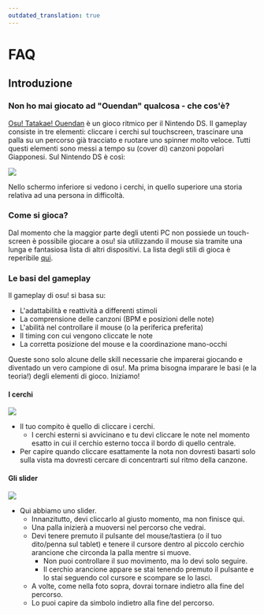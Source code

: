 ```yaml
---
outdated_translation: true
---
```


# FAQ

## Introduzione

### Non ho mai giocato ad "Ouendan" qualcosa - che cos'è?

[Osu! Tatakae! Ouendan](http://it.wikipedia.org/wiki/Osu!_Tatakae!_Ouendan) è un gioco ritmico per il Nintendo DS. Il gameplay consiste in tre elementi: cliccare i cerchi sul touchscreen, trascinare una palla su un percorso già tracciato e ruotare uno spinner molto veloce. Tutti questi elementi sono messi a tempo su (cover di) canzoni popolari Giapponesi. Sul Nintendo DS è così:

![](/wiki/shared/Ouendan.jpg)

Nello schermo inferiore si vedono i cerchi, in quello superiore una storia relativa ad una persona in difficoltà.

### Come si gioca?

Dal momento che la maggior parte degli utenti PC non possiede un touch-screen è possibile giocare a osu! sia utilizzando il mouse sia tramite una lunga e fantasiosa lista di altri dispositivi. La lista degli stili di gioca è reperibile [qui](/wiki/Play_style).

### Le basi del gameplay

Il gameplay di osu! si basa su:

- L'adattabilità e reattività a differenti stimoli
- La comprensione delle canzoni (BPM e posizioni delle note)
- L'abilità nel controllare il mouse (o la periferica preferita)
- Il timing con cui vengono cliccate le note
- La corretta posizione del mouse e la coordinazione mano-occhi

Queste sono solo alcune delle skill necessarie che imparerai giocando e diventado un vero campione di osu!. Ma prima bisogna imparare le basi (e la teoria!) degli elementi di gioco. Iniziamo!

#### I cerchi

![](/wiki/shared/osu_hitcircles.jpg)

- Il tuo compito è quello di cliccare i cerchi.
  - I cerchi esterni si avvicinano e tu devi cliccare le note nel momento esatto in cui il cerchio esterno tocca il bordo di quello centrale.
- Per capire quando cliccare esattamente la nota non dovresti basarti solo sulla vista ma dovresti cercare di concentrarti sul ritmo della canzone.

#### Gli slider

![](/wiki/shared/osu_slider.jpg)

- Qui abbiamo uno slider.
  - Innanzitutto, devi cliccarlo al giusto momento, ma non finisce qui.
  - Una palla inizierà a muoversi nel percorso che vedrai.
  - Devi tenere premuto il pulsante del mouse/tastiera (o il tuo dito/penna sul tablet) e tenere il cursore dentro al piccolo cerchio arancione che circonda la palla mentre si muove.
    - Non puoi controllare il suo movimento, ma lo devi solo seguire.
    - Il cerchio arancione appare se stai tenendo premuto il pulsante e lo stai seguendo col cursore e scompare se lo lasci.
  - A volte, come nella foto sopra, dovrai tornare indietro alla fine del percorso.
  - Lo puoi capire da simbolo indietro alla fine del percorso.
